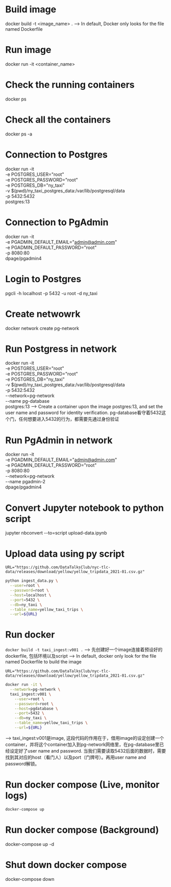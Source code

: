 # Build image 
docker build -t <image_name> .
--> In default, Docker only looks for the file named Dockerfile

# Run image 
docker run -it <container_name>

# Check the running containers
docker ps

# Check all the containers
docker ps -a

# Connection to Postgres
docker run -it \
  -e POSTGRES_USER="root" \
  -e POSTGRES_PASSWORD="root" \
  -e POSTGRES_DB="ny_taxi" \
  -v $(pwd)/ny_taxi_postgres_data:/var/lib/postgresql/data \
  -p 5432:5432 \
  postgres:13

# Connection to PgAdmin
docker run -it \
  -e PGADMIN_DEFAULT_EMAIL="admin@admin.com" \
  -e PGADMIN_DEFAULT_PASSWORD="root" \
  -p 8080:80 \
  dpage/pgadmin4

# Login to Postgres
pgcli -h localhost -p 5432 -u root -d ny_taxi

# Create netwowrk
docker network create pg-network

# Run Postgress in network
docker run -it \
  -e POSTGRES_USER="root" \
  -e POSTGRES_PASSWORD="root" \
  -e POSTGRES_DB="ny_taxi" \
  -v $(pwd)/ny_taxi_postgres_data:/var/lib/postgresql/data \
  -p 5432:5432 \
  --network=pg-network \
  --name pg-database \
  postgres:13
--> Create a container upon the image postgres:13, and set the user name and password for identity verification. pg-database看守着5432这个门，任何想要进入5432的行为，都需要先通过身份验证

# Run PgAdmin in network
docker run -it \
  -e PGADMIN_DEFAULT_EMAIL="admin@admin.com" \
  -e PGADMIN_DEFAULT_PASSWORD="root" \
  -p 8080:80 \
  --network=pg-network \
  --name pgadmin-2 \
  dpage/pgadmin4

# Convert Jupyter notebook to python script
jupyter nbconvert --to=script upload-data.ipynb

# Upload data using py script
```
URL="https://github.com/DataTalksClub/nyc-tlc-data/releases/download/yellow/yellow_tripdata_2021-01.csv.gz"
```
```bash
python ingest_data.py \
  --user=root \
  --password=root \
  --host=localhost \
  --port=5432 \
  --db=ny_taxi \
  --table_name=yellow_taxi_trips \
  --url=${URL}
```
# Run docker
```docker build -t taxi_ingest:v001 .```
--> 先创建好一个image连接着预设好的dockerfile, 包括环境以及script
--> In default, docker only look for the file named Dockerfile to build the image

```URL="https://github.com/DataTalksClub/nyc-tlc-data/releases/download/yellow/yellow_tripdata_2021-01.csv.gz"```

```bash
docker run -it \
  --network=pg-network \
  taxi_ingest:v001 \
    --user=root \
    --password=root \
    --host=pgdatabase \
    --port=5432 \
    --db=ny_taxi \
    --table_name=yellow_taxi_trips \
    --url=${URL}
```

--> taxi_ingest:v001是image, 这段代码的作用在于，借用image的设定创建一个container，并将这个container加入到pg-network网络里，在pg-database里已经设定好了user name and password. 当我们需要读取5432后面的数据时，需要找到其对应的host（看门人）以及port（门牌号）。再用user name and password解锁。

# Run docker compose (Live, monitor logs)
```bash
docker-compose up
```
# Run docker compose (Background)
docker-compose up -d

# Shut down docker compose
docker-compose down
